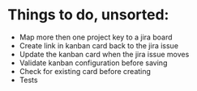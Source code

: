 # Things to do, unsorted:

* Map more then one project key to a jira board
* Create link in kanban card back to the jira issue
* Update the kanban card when the jira issue moves
* Validate kanban configuration before saving
* Check for existing card before creating
* Tests
